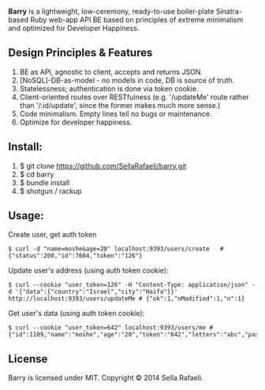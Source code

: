 **Barry** is a lightweight, low-ceremony, ready-to-use boiler-plate Sinatra-based Ruby web-app API BE based on principles of extreme minimalism and optimized for Developer Happiness. 

## Design Principles & Features
1. BE as API, agnostic to client, accepts and returns JSON. 
2. [NoSQL]-DB-as-model - no models in code, DB is source of truth.
3. Statelessness; authentication is done via token cookie.
4. Client-oriented routes over RESTfulness (e.g. '/updateMe' route rather than '/:id/update', since the former makes much more sense.)
5. Code minimalism. Empty lines tell no bugs or maintenance. 
6. Optimize for developer happiness. 

## Install:
1. $ git clone https://github.com/SellaRafaeli/barry.git
2. $ cd barry
3. $ bundle install
4. $ shotgun / rackup 

## Usage: 
 
Create user, get auth token 

```	
$ curl -d "name=moshe&age=20" localhost:9393/users/create	# {"status":200,"id":7604,"token":"126"}
```

Update user's address (using auth token cookie):

```
$ curl --cookie "user_token=126" -H "Content-Type: application/json" -d '{"data":{"country":"Israel","city":"Haifa"}}' http://localhost:9393/users/updateMe # {"ok":1,"nModified":1,"n":1}
```
 
Get user's data (using auth token cookie):

```
$ curl --cookie "user_token=642" localhost:9393/users/me # {"id":1109,"name":"moshe","age":"20","token":"642","letters":"abc","password":"xyz"}
```

## License
Barry is licensed under MIT. Copyright © 2014 Sella Rafaeli.